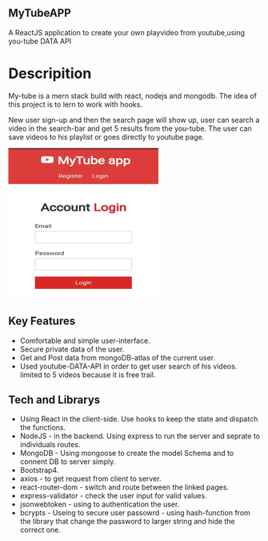 ## MyTubeAPP
A ReactJS application to create your own playvideo from youtube,using you-tube DATA API 

# Descripition
My-tube is a mern stack build with react, nodejs and mongodb. 
The idea of this project is to lern to work with hooks. 

New user sign-up and then the search page will show up, user can search a video in the search-bar and get 5 results from the you-tube.
The user can save videos to his playlist or goes directly to youtube page.

![](/img/mytube.png)

## Key Features
- Comfortable and simple user-interface. 
- Secure private data of the user.
- Get and Post data from mongoDB-atlas of the current user.
- Used youtube-DATA-API in order to get user search of his videos. limited to 5 videos because it is free trail.

## Tech and Librarys
- Using React in the client-side. Use hooks to keep the state and dispatch the functions. 
- NodeJS - in the backend. Using express to run the server and seprate to individuals routes. 
- MongoDB - Using mongoose to create the model Schema and to connent DB to server simply.
- Bootstrap4.
- axios - to get request from client to server. 
- react-router-dom - switch and route between the linked pages.
- express-validator - check the user input for valid values.
- jsonwebtoken - using to authentication the user.
- bcrypts - Useing to secure user passowrd - using hash-function from the library that change the password to larger string and hide the correct one.  

